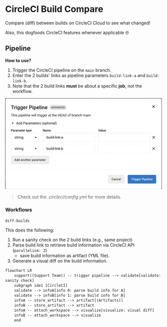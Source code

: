 # CircleCI Build Compare

Compare (diff) between builds on CircleCI Cloud to see what changed!

Also, this dogfoods CircleCI features whenever applicable :nerd_face:

## Pipeline

**How to use?**

1. Trigger the CircleCI pipeline on the `main` branch.
2. Enter the 2 builds' links as pipeline parameters `build-link-a` and `build-link-b`.
3. Note that the 2 build links **must** be about a specific **job**, not the workflow.

![How to Trigger the Pipeline](trigger-pipeline.png)

> Check out the _.circleci/config.yml_ for more details.
### Workflows


`diff-builds`

This does the following:

1. Run a sanity check on the 2 build links (e.g., same project)
2. Parse build link to retrieve build information via CircleCI API (`parallelism: 2`)
    * save build information as artifact (YML file).
3. Generate a visual diff on the build information.

```mermaid
flowchart LR
    support((Support Team)) -- trigger pipeline --> validate[validate: sanity check]
    subgraph ide1 [CircleCI]
    validate --> infoA[info 0: parse build info for A]
    validate --> infoB[info 1: parse build info for B]
    infoA -- store_artifact --> artifact[(Artifacts)]
    infoB -- store_artifact --> artifact
    infoA -- attach_workspace --> visualize[visualize: visual diff]
    infoB -- attach_workspace --> visualize
    end
```
